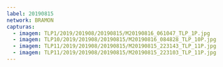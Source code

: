 ```yaml
---
label: 20190815
network: BRAMON
capturas:
  - imagem: TLP1/2019/201908/20190815/M20190816_061047_TLP_1P.jpg
  - imagem: TLP10/2019/201908/20190815/M20190816_084828_TLP_10P.jpg
  - imagem: TLP11/2019/201908/20190815/M20190815_223143_TLP_11P.jpg
  - imagem: TLP11/2019/201908/20190815/M20190815_223103_TLP_11P.jpg
---
```

